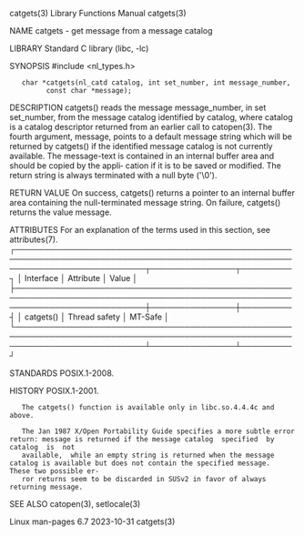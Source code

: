 catgets(3)							   Library Functions Manual							    catgets(3)

NAME
       catgets - get message from a message catalog

LIBRARY
       Standard C library (libc, -lc)

SYNOPSIS
       #include <nl_types.h>

       char *catgets(nl_catd catalog, int set_number, int message_number,
		     const char *message);

DESCRIPTION
       catgets()  reads	 the  message message_number, in set set_number, from the message catalog identified by catalog, where catalog is a catalog descriptor
       returned from an earlier call to catopen(3).  The fourth argument, message, points to a default message string which will be returned by	 catgets()  if
       the identified message catalog is not currently available.  The message-text is contained in an internal buffer area and should be copied by the appli‐
       cation if it is to be saved or modified.	 The return string is always terminated with a null byte ('\0').

RETURN VALUE
       On  success,  catgets()	returns a pointer to an internal buffer area containing the null-terminated message string.  On failure, catgets() returns the
       value message.

ATTRIBUTES
       For an explanation of the terms used in this section, see attributes(7).
       ┌───────────────────────────────────────────────────────────────────────────────────────────────────────────────────────────┬───────────────┬─────────┐
       │ Interface														   │ Attribute	   │ Value   │
       ├───────────────────────────────────────────────────────────────────────────────────────────────────────────────────────────┼───────────────┼─────────┤
       │ catgets()														   │ Thread safety │ MT-Safe │
       └───────────────────────────────────────────────────────────────────────────────────────────────────────────────────────────┴───────────────┴─────────┘

STANDARDS
       POSIX.1-2008.

HISTORY
       POSIX.1-2001.

       The catgets() function is available only in libc.so.4.4.4c and above.

       The Jan 1987 X/Open Portability Guide specifies a more subtle error return: message is returned if the message catalog  specified  by  catalog  is  not
       available,  while an empty string is returned when the message catalog is available but does not contain the specified message.	These two possible er‐
       ror returns seem to be discarded in SUSv2 in favor of always returning message.

SEE ALSO
       catopen(3), setlocale(3)

Linux man-pages 6.7							  2023-10-31								    catgets(3)
